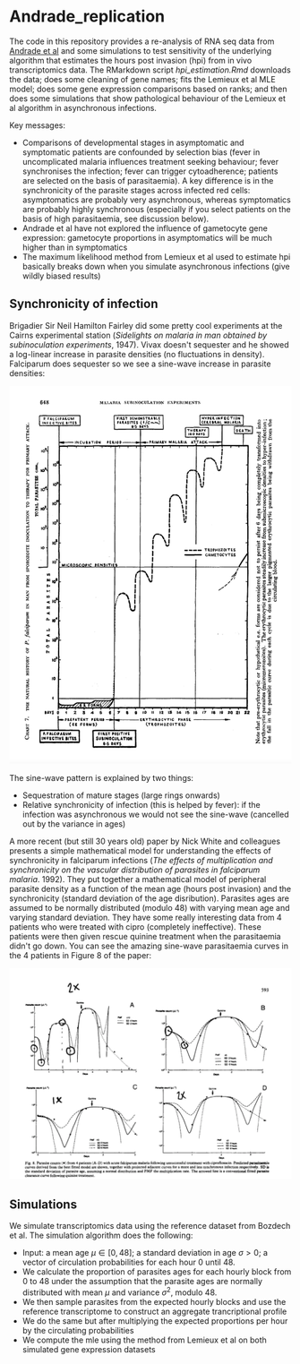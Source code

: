 # Andrade_replication

The code in this repository provides a re-analysis of RNA seq data from [Andrade et al](https://www.nature.com/articles/s41591-020-1084-0) and some simulations to test sensitivity of the underlying algorithm that estimates the hours post invasion (hpi) from in vivo transcriptomics data. The RMarkdown script *hpi_estimation.Rmd* downloads the data; does some cleaning of gene names; fits the Lemieux et al MLE model; does some gene expression comparisons based on ranks; and then does some simulations that show pathological behaviour of the Lemieux et al algorithm in asynchronous infections.


Key messages:

* Comparisons of developmental stages in asymptomatic and symptomatic patients are confounded by selection bias (fever in uncomplicated malaria influences treatment seeking behaviour; fever synchronises the infection; fever can trigger cytoadherence; patients are selected on the basis of parasitaemia). A key difference is in the synchronicity of the parasite stages across infected red cells: asymptomatics are probably very asynchronous, whereas symptomatics are probably highly synchronous (especially if you select patients on the basis of high parasitaemia, see discussion below).
* Andrade et al have not explored the influence of gametocyte gene expression: gametocyte proportions in asymptomatics will be much higher than in symptomatics
* The maximum likelihood method from Lemieux et al used to estimate hpi basically breaks down when you simulate asynchronous infections (give wildly biased results)


## Synchronicity of infection

Brigadier Sir Neil Hamilton Fairley did some pretty cool experiments at the Cairns experimental station (*Sidelights on malaria in man obtained by subinoculation experiments*, 1947). Vivax doesn't sequester and he showed a log-linear increase in parasite densities (no fluctuations in density). Falciparum does sequester so we see a sine-wave increase in parasite densities:


![Sine-wave increase in parasite densities from Hamilton Fairley's experiments](Fairley1947.png)

The sine-wave pattern is explained by two things:

* Sequestration of mature stages (large rings onwards)
* Relative synchronicity of infection (this is helped by fever): if the infection was asynchronous we would not see the sine-wave (cancelled out by the variance in ages)

A more recent (but still 30 years old) paper by Nick White and colleagues presents a simple mathematical model for understanding the effects of synchronicity in falciparum infections (*The effects of multiplication and synchronicity on the vascular distribution of parasites in falciparum malaria*. 1992). They put together a mathematical model of peripheral parasite density as a function of the mean age (hours post invasion) and the synchronicity (standard deviation of the age disribution). Parasites ages are assumed to be normally distributed (modulo 48) with varying mean age and varying standard deviation. They have some really interesting data from 4 patients who were treated with cipro (completely ineffective). These patients were then given rescue quinine treatment when the parasitaemia didn't go down. You can see the amazing sine-wave parasitaemia curves in the 4 patients in Figure 8 of the paper:

![](White_Chapman_Watt_Fig8.png)



## Simulations

We simulate transcriptomics data using the reference dataset from Bozdech et al. The simulation algorithm does the following:

* Input: a mean age $\mu\in[0,48]$; a standard deviation in age $\sigma>0$; a vector of circulation probabilities for each hour 0 until 48.
* We calculate the proportion of parasites ages for each hourly block from 0 to 48 under the assumption that the parasite ages are normally distributed with mean $\mu$ and variance $\sigma^2$, modulo 48.
* We then sample parasites from the expected hourly blocks and use the reference transcriptome to construct an aggregate trancriptional profile
* We do the same but after multiplying the expected proportions per hour by the circulating probabilities
* We compute the mle using the method from Lemieux et al on both simulated gene expression datasets






